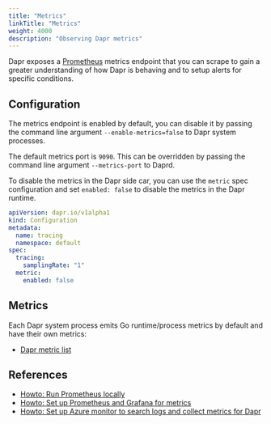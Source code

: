 ```yaml
---
title: "Metrics"
linkTitle: "Metrics"
weight: 4000
description: "Observing Dapr metrics"
---
```


Dapr exposes a [Prometheus](https://prometheus.io/) metrics endpoint that you can scrape to gain a greater understanding of how Dapr is behaving and to setup alerts for specific conditions.

## Configuration

The metrics endpoint is enabled by default, you can disable it by passing the command line argument `--enable-metrics=false` to Dapr system processes.

The default metrics port is `9090`. This can be overridden by passing the command line argument `--metrics-port` to Daprd.

To disable the metrics in the Dapr side car, you can use the `metric` spec configuration and set `enabled: false` to disable the metrics in the Dapr runtime.

```yaml
apiVersion: dapr.io/v1alpha1
kind: Configuration
metadata:
  name: tracing
  namespace: default
spec:
  tracing:
    samplingRate: "1"
  metric:
    enabled: false
```

## Metrics

Each Dapr system process emits Go runtime/process metrics by default and have their own metrics:

- [Dapr metric list](https://github.com/dapr/dapr/blob/master/docs/development/dapr-metrics.md)

## References

* [Howto: Run Prometheus locally](../../howto/setup-monitoring-tools/observe-metrics-with-prometheus-locally.md)
* [Howto: Set up Prometheus and Grafana for metrics](../../howto/setup-monitoring-tools/setup-prometheus-grafana.md)
* [Howto: Set up Azure monitor to search logs and collect metrics for Dapr](../../howto/setup-monitoring-tools/setup-azure-monitor.md)
